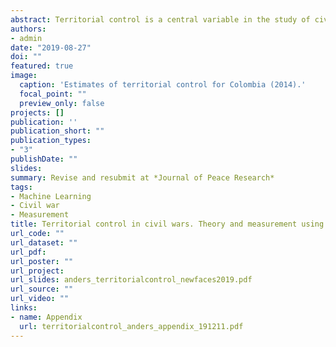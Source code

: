 ```yaml
---
abstract: Territorial control is a central variable in the study of civil wars--yet, we lack data that are fine-grained enough to capture subnational dynamics and offer cross-country coverage. The paper advances an innovative measurement strategy for territorial control in asymmetric civil wars. Territorial control is conceptualized as an unobserved latent variable that can be estimated via observed variation in rebel tactics. The measurement strategy builds on a theoretical model of rebel tactics by which rebels use terrorism less when they control a given area—preferring conventional tactics, which require higher levels of territorial control. The latent variable territorial control is estimated via a Hidden Markov Model (HMM). I leverage geo-coded event data and use a function of the relative frequency of terrorist attacks and conventional war acts, weighted by time and distance, as an observable indicator for rebel tactics. The model yields monthly estimates of territorial control for asymmetric civil wars at a resolution of 0.25 degree minimum diameter hexagonal grid cells. The validation of the estimates for the Colombian and Nigerian civil wars suggests HMMs as a fruitful avenue to estimate spatiotemporal variation of territorial control.
authors:
- admin
date: "2019-08-27"
doi: ""
featured: true
image:
  caption: 'Estimates of territorial control for Colombia (2014).'
  focal_point: ""
  preview_only: false
projects: []
publication: ''
publication_short: ""
publication_types:
- "3"
publishDate: ""
slides: 
summary: Revise and resubmit at *Journal of Peace Research*
tags:
- Machine Learning
- Civil war
- Measurement
title: Territorial control in civil wars. Theory and measurement using machine learning
url_code: ""
url_dataset: ""
url_pdf: 
url_poster: ""
url_project: 
url_slides: anders_territorialcontrol_newfaces2019.pdf
url_source: ""
url_video: ""
links:
- name: Appendix
  url: territorialcontrol_anders_appendix_191211.pdf
---
```

